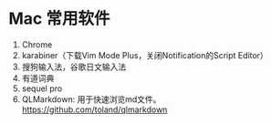 # Mac 常用软件
1. Chrome
2. karabiner（下载Vim Mode Plus，关闭Notification的Script Editor）
3. 搜狗输入法，谷歌日文输入法
4. 有道词典
5. sequel pro
6. QLMarkdown: 用于快速浏览md文件。https://github.com/toland/qlmarkdown